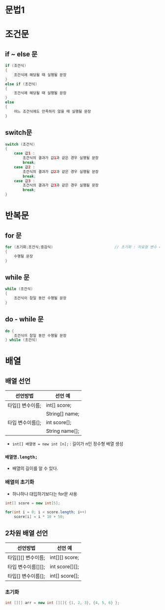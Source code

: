 # 문법1

# 조건문

## if ~ else 문

```java
if (조건식)
{
	조건식에 해당될 때 실행될 문장
}
else if (조건식)
{
	조건식에 해당될 때 실행될 문장
}
else
{
	어느 조건식에도 만족하지 않을 때 실행될 문장
}
```

## switch문

```java
switch (조건식)
{
	case 값1 :
		조건식의 결과가 값1과 같은 경우 실행될 문장
		break;
	case 값2 :
		조건식의 결과가 값2과 같은 경우 실행될 문장
		break;
	case 값3 :
		조건식의 결과가 값3과 같은 경우 실행될 문장
		break;
}
```

# 반복문

## for 문

```java
for (초기화;조건식;증감식)                            // 초기화 : 자료형 변수 = 값
{
	수행될 문장
}
```

## while 문

```java
while (조건식)
{
	조건식이 참일 동안 수행될 문장
}
```

## do - while 문

```java
do {
	조건식이 참일 동안 수행될 문장
} while (조건식)
```

# 배열

## 배열 선언

| 선언방법 | 선언 예 |
| --- | --- |
| 타입[] 변수이름; | int[] score; |
|  | String[] name; |
| 타입 변수이름[]; | int score[]; |
|  | String name[]; |
- `int[] 배열명 = new int [n];` : 길이가 n인 정수형 배열 생성

### `배열명.length;`

- 배열의 길이를 알 수 있다.

### 배열의 초기화

- 하나하나 대입하기보다는 for문 사용

```java
int[] score = new int[5];

for(int i = 0; i < score.length; i++)
	score[i] = i * 10 + 50;
```

## 2차원 배열 선언

| 선언방법 | 선언 예 |
| --- | --- |
| 타입[][] 변수이름; | int[][] score; |
| 타입 변수이름[][]; | int score[][]; |
| 타입[] 변수이름[]; | int[] score[]; |

### 초기화

```java
int [][] arr = new int [][]{ {1, 2, 3}, {4, 5, 6} };
```
